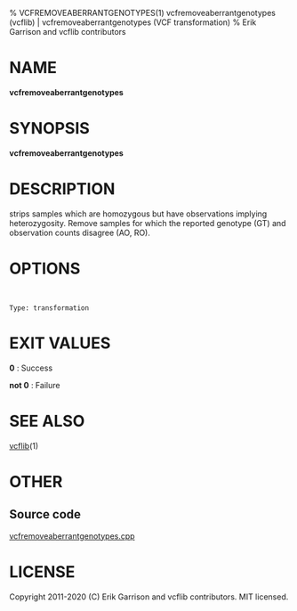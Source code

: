 % VCFREMOVEABERRANTGENOTYPES(1) vcfremoveaberrantgenotypes (vcflib) | vcfremoveaberrantgenotypes (VCF transformation)
% Erik Garrison and vcflib contributors

# NAME

**vcfremoveaberrantgenotypes**

# SYNOPSIS

**vcfremoveaberrantgenotypes** <vcf file>

# DESCRIPTION

strips samples which are homozygous but have observations implying heterozygosity. Remove samples for which the reported genotype (GT) and observation counts disagree (AO, RO).



# OPTIONS

```


Type: transformation

```





# EXIT VALUES

**0**
: Success

**not 0**
: Failure

# SEE ALSO



[vcflib](./vcflib.md)(1)



# OTHER

## Source code

[vcfremoveaberrantgenotypes.cpp](https://github.com/vcflib/vcflib/blob/master/src/vcfremoveaberrantgenotypes.cpp)

# LICENSE

Copyright 2011-2020 (C) Erik Garrison and vcflib contributors. MIT licensed.

<!--
  Created with ./scripts/bin2md.rb scripts/bin2md-template.erb
-->
